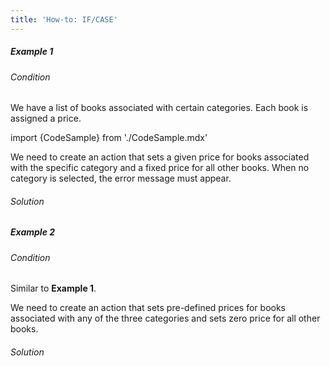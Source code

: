 ```yaml
---
title: 'How-to: IF/CASE'
---
```


##### Example 1

###### Condition

We have a list of books associated with certain categories. Each book is assigned a price.

import {CodeSample} from './CodeSample.mdx'

<CodeSample url="http://documentation.lsfusion.org:5000/sample?file=UseCaseIfCase&block=sample1"/>

We need to create an action that sets a given price for books associated with the specific category and a fixed price for all other books. When no category is selected, the error message must appear.

###### Solution

<CodeSample url="http://documentation.lsfusion.org:5000/sample?file=UseCaseIfCase&block=solution1"/>

##### Example 2

###### Condition

Similar to **Example 1**.

We need to create an action that sets pre-defined prices for books associated with any of the three categories and sets zero price for all other books.

###### Solution

<CodeSample url="http://documentation.lsfusion.org:5000/sample?file=UseCaseIfCase&block=solution2"/>
